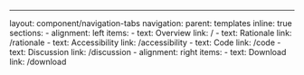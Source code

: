 ---
layout: component/navigation-tabs
navigation:
  parent: templates
  inline: true
  sections:
    - alignment: left
      items:
        - text: Overview
          link: /
        - text: Rationale
          link: /rationale
        - text: Accessibility
          link: /accessibility
        - text: Code
          link: /code
        - text: Discussion
          link: /discussion
    - alignment: right
      items:
        - text: Download
          link: /download
     
